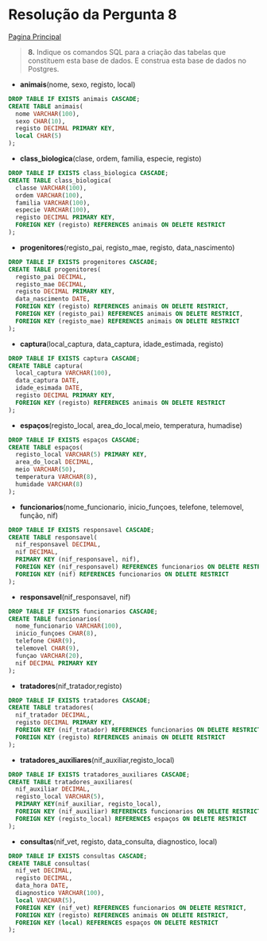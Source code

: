 # Resolução da Pergunta 8
[Pagina Principal](Resolução.md)
> **8.**  Indique os comandos SQL para a criação das tabelas que constituem esta base de dados.  E construa esta base de dados no Postgres.  
  
- **animais**(nome, sexo, registo, local)
``` SQL
DROP TABLE IF EXISTS animais CASCADE;
CREATE TABLE animais(
  nome VARCHAR(100),
  sexo CHAR(10),
  registo DECIMAL PRIMARY KEY,
  local CHAR(5)
);
```  
- **class_biologica**(clase, ordem, familia, especie, registo)
``` SQL
DROP TABLE IF EXISTS class_biologica CASCADE;
CREATE TABLE class_biologica(
  classe VARCHAR(100),
  ordem VARCHAR(100),
  familia VARCHAR(100),
  especie VARCHAR(100),
  registo DECIMAL PRIMARY KEY,
  FOREIGN KEY (registo) REFERENCES animais ON DELETE RESTRICT
);
```  
- **progenitores**(registo_pai, registo_mae, registo, data_nascimento)
``` SQL
DROP TABLE IF EXISTS progenitores CASCADE;
CREATE TABLE progenitores(
  registo_pai DECIMAL,
  registo_mae DECIMAL,
  registo DECIMAL PRIMARY KEY,
  data_nascimento DATE,
  FOREIGN KEY (registo) REFERENCES animais ON DELETE RESTRICT,
  FOREIGN KEY (registo_pai) REFERENCES animais ON DELETE RESTRICT,
  FOREIGN KEY (registo_mae) REFERENCES animais ON DELETE RESTRICT
);
```  
- **captura**(local_captura, data_captura, idade_estimada, registo)
``` SQL
DROP TABLE IF EXISTS captura CASCADE;
CREATE TABLE captura(
  local_captura VARCHAR(100),
  data_captura DATE,
  idade_esimada DATE,
  registo DECIMAL PRIMARY KEY,
  FOREIGN KEY (registo) REFERENCES animais ON DELETE RESTRICT
);
``` 
- **espaços**(registo_local, area_do_local,meio, temperatura, humadise) 
``` SQL
DROP TABLE IF EXISTS espaços CASCADE;
CREATE TABLE espaços(
  registo_local VARCHAR(5) PRIMARY KEY,
  area_do_local DECIMAL,
  meio VARCHAR(50),
  temperatura VARCHAR(8),
  humidade VARCHAR(8)
);
``` 
- **funcionarios**(nome_funcionario, inicio_funçoes, telefone, telemovel, função, nif)
``` SQL
DROP TABLE IF EXISTS responsavel CASCADE;
CREATE TABLE responsavel(
  nif_responsavel DECIMAL,
  nif DECIMAL,
  PRIMARY KEY (nif_responsavel, nif),
  FOREIGN KEY (nif_responsavel) REFERENCES funcionarios ON DELETE RESTRICT,
  FOREIGN KEY (nif) REFERENCES funcionarios ON DELETE RESTRICT
);
```  
- **responsavel**(nif_responsavel, nif)
``` SQL
DROP TABLE IF EXISTS funcionarios CASCADE;
CREATE TABLE funcionarios(
  nome_funcionario VARCHAR(100),
  inicio_funçoes CHAR(8),
  telefone CHAR(9),
  telemovel CHAR(9),
  funçao VARCHAR(20),
  nif DECIMAL PRIMARY KEY 
);
```  
- **tratadores**(nif_tratador,registo)
``` SQL
DROP TABLE IF EXISTS tratadores CASCADE;
CREATE TABLE tratadores(
  nif_tratador DECIMAL,
  registo DECIMAL PRIMARY KEY,
  FOREIGN KEY (nif_tratador) REFERENCES funcionarios ON DELETE RESTRICT,
  FOREIGN KEY (registo) REFERENCES animais ON DELETE RESTRICT
);
```  
- **tratadores_auxiliares**(nif_auxiliar,registo_local)
``` SQL
DROP TABLE IF EXISTS tratadores_auxiliares CASCADE;
CREATE TABLE tratadores_auxiliares(
  nif_auxiliar DECIMAL,
  registo_local VARCHAR(5),
  PRIMARY KEY(nif_auxiliar, registo_local),
  FOREIGN KEY (nif_auxiliar) REFERENCES funcionarios ON DELETE RESTRICT,
  FOREIGN KEY (registo_local) REFERENCES espaços ON DELETE RESTRICT
);
```  
- **consultas**(nif_vet, registo, data_consulta, diagnostico, local)
``` SQL
DROP TABLE IF EXISTS consultas CASCADE;
CREATE TABLE consultas(
  nif_vet DECIMAL,
  registo DECIMAL,
  data_hora DATE,
  diagnostico VARCHAR(100),
  local VARCHAR(5),
  FOREIGN KEY (nif_vet) REFERENCES funcionarios ON DELETE RESTRICT,
  FOREIGN KEY (registo) REFERENCES animais ON DELETE RESTRICT,
  FOREIGN KEY (local) REFERENCES espaços ON DELETE RESTRICT
);
```
